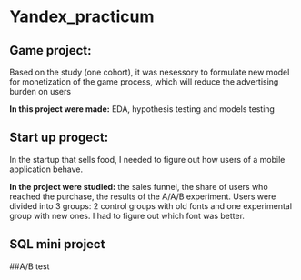 # Yandex_practicum

## Game project:

Based on the study (one cohort), it was nesessory to formulate new model for monetization of the game process, which will reduce the advertising burden on users

**In this project were made:** EDA, hypothesis testing and models testing

## Start up progect: 

In the startup that sells food, I needed to figure out how users of a mobile application behave.

**In the project were studied:** the sales funnel, the share of users who reached the purchase, the results of the A/A/B experiment.
Users were divided into 3 groups: 2 control groups with old fonts and one experimental group with new ones. I had to figure out which font was better.

## SQL mini project


##A/B test

